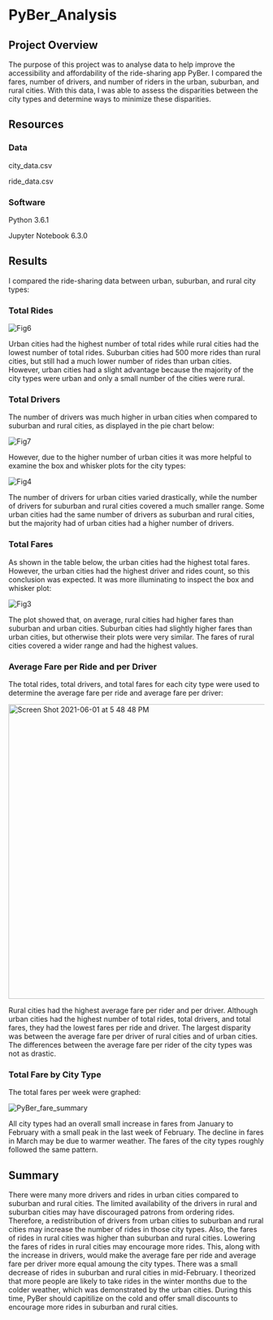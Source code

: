 # PyBer_Analysis
## Project Overview

The purpose of this project was to analyse data to help improve the accessibility and affordability of the ride-sharing app PyBer. I compared the fares, number of drivers, and number of riders in the urban, suburban, and rural cities. With this data, I was able to assess the disparities between the city types and determine ways to minimize these disparities.


## Resources
### Data
city_data.csv

ride_data.csv

### Software
Python 3.6.1

Jupyter Notebook 6.3.0

## Results

I compared the ride-sharing data between urban, suburban, and rural city types:

### Total Rides

![Fig6](https://user-images.githubusercontent.com/83552696/120411904-7847e900-c30a-11eb-8453-ea756da0bd8d.png)

Urban cities had the highest number of total rides while rural cities had the lowest number of total rides. Suburban cities had 500 more rides than rural cities, but still had a much lower number of rides than urban cities. However, urban cities had a slight advantage because the majority of the city types were urban and only a small number of the cities were rural.


### Total Drivers

The number of drivers was much higher in urban cities when compared to suburban and rural cities, as displayed in the pie chart below:

![Fig7](https://user-images.githubusercontent.com/83552696/120411921-7ed66080-c30a-11eb-9ae8-40fe226762ce.png)

However, due to the higher number of urban cities it was more helpful to examine the box and whisker plots for the city types:

![Fig4](https://user-images.githubusercontent.com/83552696/120423926-43df2780-c320-11eb-8970-7d89080fb6be.png)

The number of drivers for urban cities varied drastically, while the number of drivers for suburban and rural cities covered a much smaller range. Some urban cities had the same number of drivers as suburban and rural cities, but the majority had of urban cities had a higher number of drivers.


### Total Fares

As shown in the table below, the urban cities had the highest total fares. However, the urban cities had the highest driver and rides count, so this conclusion was expected. It was more illuminating to inspect the box and whisker plot:

![Fig3](https://user-images.githubusercontent.com/83552696/120424490-5148e180-c321-11eb-9f81-edbecd9aa703.png)

The plot showed that, on average, rural cities had higher fares than suburban and urban cities. Suburban cities had slightly higher fares than urban cities, but otherwise their plots were very similar. The fares of rural cities covered a wider range and had the highest values.

### Average Fare per Ride and per Driver

The total rides, total drivers, and total fares for each city type were used to determine the average fare per ride and average fare per driver:

<img width="580" alt="Screen Shot 2021-06-01 at 5 48 48 PM" src="https://user-images.githubusercontent.com/83552696/120407292-b42a8080-c301-11eb-8629-17fad52216be.png">

Rural cities had the highest average fare per rider and per driver. Although urban cities had the highest number of total rides, total drivers, and total fares, they had the lowest fares per ride and driver. The largest disparity was between the average fare per driver of rural cities and of urban cities. The differences between the average fare per rider of the city types was not as drastic.

### Total Fare by City Type

The total fares per week were graphed:

![PyBer_fare_summary](https://user-images.githubusercontent.com/83552696/120425000-4f335280-c322-11eb-8592-4472542dccfb.png)

All city types had an overall small increase in fares from January to February with a small peak in the last week of February. The decline in fares in March may be due to warmer weather. The fares of the city types roughly followed the same pattern.

## Summary

There were many more drivers and rides in urban cities compared to suburban and rural cities. The limited availability of the drivers in rural and suburban cities may have discouraged patrons from ordering rides. Therefore, a redistribution of drivers from urban cities to suburban and rural cities may increase the number of rides in those city types.
Also, the fares of rides in rural cities was higher than suburban and rural cities. Lowering the fares of rides in rural cities may encourage more rides. This, along with the increase in drivers, would make the average fare per ride and average fare per driver more equal amoung the city types. There was a small decrease of rides in suburban and rural cities in mid-February. I theorized that more people are likely to take rides in the winter months due to the colder weather, which was demonstrated by the urban cities. During this time, PyBer should capitilize on the cold and offer small discounts to encourage more rides in suburban and rural cities.
